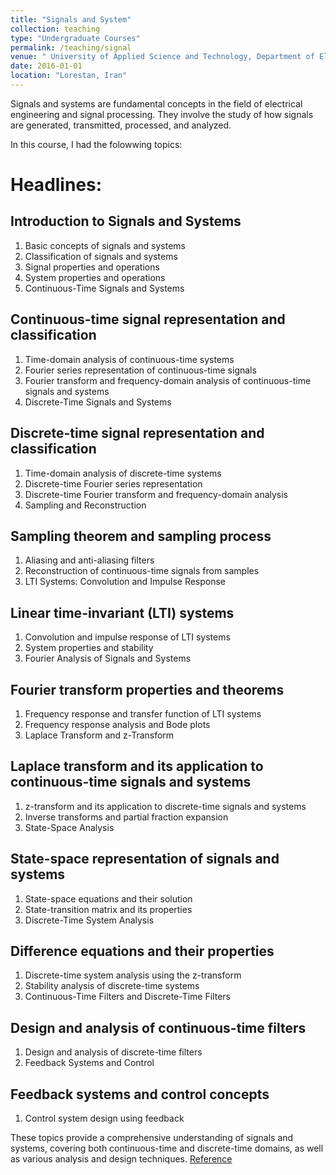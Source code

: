 ```yaml
---
title: "Signals and System"
collection: teaching
type: "Undergraduate Courses"
permalink: /teaching/signal
venue: " University of Applied Science and Technology, Department of Electronic"
date: 2016-01-01
location: "Lorestan, Iran"
---
```

Signals and systems are fundamental concepts in the field of electrical engineering and signal processing. They involve the study of how signals are generated, transmitted, processed, and analyzed. 

In this course, I had the folowwing topics:
# Headlines: 
## Introduction to Signals and Systems

1. Basic concepts of signals and systems
2. Classification of signals and systems
3. Signal properties and operations
4. System properties and operations
5. Continuous-Time Signals and Systems

## Continuous-time signal representation and classification
1. Time-domain analysis of continuous-time systems
2. Fourier series representation of continuous-time signals
3. Fourier transform and frequency-domain analysis of continuous-time signals and systems
4. Discrete-Time Signals and Systems

## Discrete-time signal representation and classification
1. Time-domain analysis of discrete-time systems
2. Discrete-time Fourier series representation
3. Discrete-time Fourier transform and frequency-domain analysis
4. Sampling and Reconstruction

## Sampling theorem and sampling process
1. Aliasing and anti-aliasing filters
2. Reconstruction of continuous-time signals from samples
3. LTI Systems: Convolution and Impulse Response

## Linear time-invariant (LTI) systems
1. Convolution and impulse response of LTI systems
2. System properties and stability
3. Fourier Analysis of Signals and Systems

## Fourier transform properties and theorems
1. Frequency response and transfer function of LTI systems
2. Frequency response analysis and Bode plots
3. Laplace Transform and z-Transform

## Laplace transform and its application to continuous-time signals and systems
1. z-transform and its application to discrete-time signals and systems
2. Inverse transforms and partial fraction expansion
3. State-Space Analysis

## State-space representation of signals and systems
1. State-space equations and their solution
2. State-transition matrix and its properties
3. Discrete-Time System Analysis

## Difference equations and their properties
1. Discrete-time system analysis using the z-transform
2. Stability analysis of discrete-time systems
3. Continuous-Time Filters and Discrete-Time Filters

## Design and analysis of continuous-time filters
1. Design and analysis of discrete-time filters
2. Feedback Systems and Control

## Feedback systems and control concepts
1. Control system design using feedback
   
These topics provide a comprehensive understanding of signals and systems, covering both continuous-time and discrete-time domains, as well as various analysis and design techniques. [Reference](https://eee.guc.edu.eg/Courses/Communications/COMM401%20Signal%20&%20System%20Theory/Alan%20V.%20Oppenheim,%20Alan%20S.%20Willsky,%20with%20S.%20Hamid-Signals%20and%20Systems-Prentice%20Hall%20(1996).pdf)

